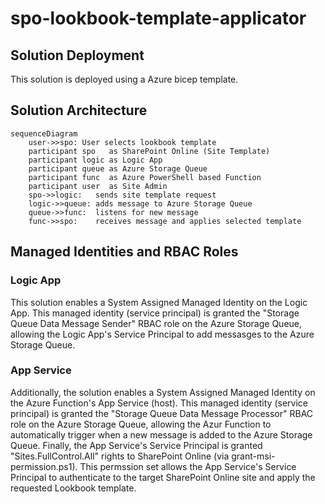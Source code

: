 # spo-lookbook-template-applicator
 
## Solution Deployment
This solution is deployed using a Azure bicep template.   

## Solution Architecture

```mermaid
sequenceDiagram
    user->>spo: User selects lookbook template 
    participant spo   as SharePoint Online (Site Template)
    participant logic as Logic App
    participant queue as Azure Storage Queue
    participant func  as Azure PowerShell based Function
    participant user  as Site Admin
    spo->>logic:   sends site template request
    logic->>queue: adds message to Azure Storage Queue
    queue->>func:  listens for new message
    func->>spo:    receives message and applies selected template
```

## Managed Identities and RBAC Roles

### Logic App
This solution enables a System Assigned Managed Identity on the Logic App.  This managed identity (service principal) is granted the "Storage Queue Data Message Sender" RBAC role on the Azure Storage Queue, allowing the Logic App's Service Principal to add messasges to the Azure Storage Queue.

### App Service
Additionally, the solution enables a System Assigned Managed Identity on the Azure Function's App Service (host).  This managed identity (service principal) is granted the "Storage Queue Data Message Processor" RBAC role on the Azure Storage Queue, allowing the Azur Function to automatically trigger when a new message is added to the Azure Storage Queue.  Finally, the App Service's Service Principal is granted "Sites.FullControl.All" rights to SharePoint Online (via grant-msi-permission.ps1).  This permssion set allows the App Service's Service Principal to authenticate to the target SharePoint Online site and apply the requested Lookbook template.




